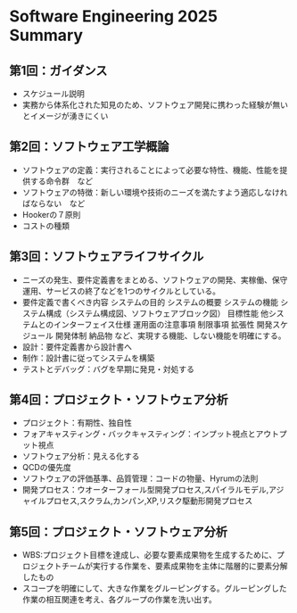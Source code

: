 # Software Engineering 2025 Summary

## 第1回：ガイダンス
- スケジュール説明
- 実務から体系化された知見のため、ソフトウェア開発に携わった経験が無いとイメージが湧きにくい

## 第2回：ソフトウェア工学概論
- ソフトウェアの定義：実行されることによって必要な特性、機能、性能を提供する命令群　など
- ソフトウェアの特徴：新しい環境や技術のニーズを満たすよう適応しなければならない　など
- Hookerの７原則
- コストの種類
## 第3回：ソフトウェアライフサイクル
- ニーズの発生、要件定義書をまとめる、ソフトウェアの開発、実稼働、保守運用、サービスの終了などを1つのサイクルとしている。
- 要件定義で書くべき内容
    システムの目的
    システムの概要
    システムの機能
    システム構成（システム構成図、ソフトウェアブロック図）
    目標性能
    他システムとのインターフェイス仕様
    運用面の注意事項
    制限事項
    拡張性
    開発スケジュール
    開発体制
    納品物        など、実現する機能、しない機能を明確にする。
- 設計：要件定義書から設計書へ
- 制作：設計書に従ってシステムを構築
- テストとデバッグ：バグを早期に発見・対処する

## 第4回：プロジェクト・ソフトウェア分析
- プロジェクト：有期性、独自性
- フォアキャスティング・バックキャスティング：インプット視点とアウトプット視点
- ソフトウェア分析：見える化する
- QCDの優先度
- ソフトウェアの評価基準、品質管理：コードの物量、Hyrumの法則
- 開発プロセス：ウオーターフォール型開発プロセス,スパイラルモデル,アジャイルプロセス,スクラム,カンパン,XP,リスク駆動形開発プロセス

## 第5回：プロジェクト・ソフトウェア分析
- WBS:プロジェクト目標を達成し、必要な要素成果物を生成するために、プロジェクトチームが実行する作業を、要素成果物を主体に階層的に要素分解したもの
- スコープを明確にして、大きな作業をグルーピングする。グルーピングした作業の相互関連を考え、各グループの作業を洗い出す。